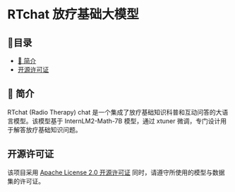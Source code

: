 # RTchat 放疗基础大模型
<div align="center">

</div>

## 📝目录

- [📖 简介](#-简介)
- [开源许可证](#开源许可证)


## 📖 简介

RTchat (Radio Therapy) chat 是一个集成了放疗基础知识科普和互动问答的大语言模型。该模型基于 InternLM2-Math-7B 模型，通过 xtuner 微调，专门设计用于解答放疗基础知识问题。


## 开源许可证

该项目采用 [Apache License 2.0 开源许可证](https://github.com/AXYZdong/AMchat/blob/main/LICENSE) 同时，请遵守所使用的模型与数据集的许可证。

